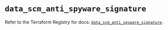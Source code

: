 # `data_scm_anti_spyware_signature`

Refer to the Terraform Registry for docs: [`data_scm_anti_spyware_signature`](https://registry.terraform.io/providers/paloaltonetworks/scm/1.0.2/docs/data-sources/anti_spyware_signature).
